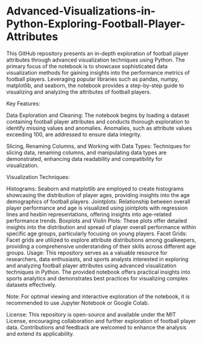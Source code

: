 # Advanced-Visualizations-in-Python-Exploring-Football-Player-Attributes
This GitHub repository presents an in-depth exploration of football player attributes through advanced visualization techniques using Python. The primary focus of the notebook is to showcase sophisticated data visualization methods for gaining insights into the performance metrics of football players. Leveraging popular libraries such as pandas, numpy, matplotlib, and seaborn, the notebook provides a step-by-step guide to visualizing and analyzing the attributes of football players.

Key Features:

Data Exploration and Cleaning: The notebook begins by loading a dataset containing football player attributes and conducts thorough exploration to identify missing values and anomalies. Anomalies, such as attribute values exceeding 100, are addressed to ensure data integrity.

Slicing, Renaming Columns, and Working with Data Types: Techniques for slicing data, renaming columns, and manipulating data types are demonstrated, enhancing data readability and compatibility for visualization.

Visualization Techniques:

Histograms: Seaborn and matplotlib are employed to create histograms showcasing the distribution of player ages, providing insights into the age demographics of football players.
Jointplots: Relationship between overall player performance and age is visualized using jointplots with regression lines and hexbin representations, offering insights into age-related performance trends.
Boxplots and Violin Plots: These plots offer detailed insights into the distribution and spread of player overall performance within specific age groups, particularly focusing on young players.
Facet Grids: Facet grids are utilized to explore attribute distributions among goalkeepers, providing a comprehensive understanding of their skills across different age groups.
Usage:
This repository serves as a valuable resource for researchers, data enthusiasts, and sports analysts interested in exploring and analyzing football player attributes using advanced visualization techniques in Python. The provided notebook offers practical insights into sports analytics and demonstrates best practices for visualizing complex datasets effectively.

Note: For optimal viewing and interactive exploration of the notebook, it is recommended to use Jupyter Notebook or Google Colab.

License: This repository is open-source and available under the MIT License, encouraging collaboration and further exploration of football player data. Contributions and feedback are welcomed to enhance the analysis and extend its applicability.








